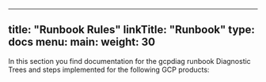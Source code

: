 
---
title: "Runbook Rules"
linkTitle: "Runbook"
type: docs
menu:
  main:
    weight: 30
---


In this section you find documentation for the gcpdiag runbook Diagnostic Trees and steps
implemented for the following GCP products:
